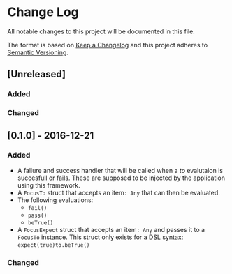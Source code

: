 # Change Log
All notable changes to this project will be documented in this file.

The format is based on [Keep a Changelog](http://keepachangelog.com/) 
and this project adheres to [Semantic Versioning](http://semver.org/).

## [Unreleased]
### Added

### Changed


## [0.1.0] - 2016-12-21
### Added
- A faliure and success handler that will be called when a *to* evalutaion is succesfull or fails. These are supposed to be injected by the application using this framework.
- A `FocusTo` struct that accepts an item`: Any` that can then be evaluated.
- The following evaluations: 
	* `fail()`
	* `pass()`
	* `beTrue()`
- A `FocusExpect` struct that accepts an item`: Any` and passes it to a `FocusTo` instance. This struct only exists for a DSL syntax: `expect(true)to.beTrue()`

### Changed


